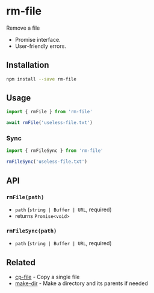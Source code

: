 # rm-file

Remove a file

- Promise interface.
- User-friendly errors.

## Installation

```sh
npm install --save rm-file
```

## Usage

```js
import { rmFile } from 'rm-file'

await rmFile('useless-file.txt')
```

### Sync

```js
import { rmFileSync } from 'rm-file'

rmFileSync('useless-file.txt')
```

## API

### `rmFile(path)`

- `path` (`string | Buffer | URL`, required)
- returns `Promise<void>`

### `rmFileSync(path)`

- `path` (`string | Buffer | URL`, required)

## Related

- [cp-file](https://github.com/sindresorhus/cp-file) - Copy a single file
- [make-dir](https://github.com/sindresorhus/make-dir) - Make a directory and its parents if needed
